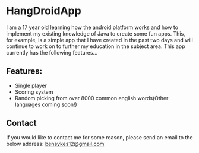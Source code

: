 # HangDroidApp

I am a 17 year old learning how the android platform works and how to implement my existing knowledge of Java to create some fun apps. This, for example, is a simple app that I have created in the past two days and will continue to work on to further my education in the subject area. This app currently has the following features...

## Features:
  - Single player
  - Scoring system
  - Random picking from over 8000 common english words(Other languages coming soon!)

## Contact
If you would like to contact me for some reason, please send an email to the below address:
    bensykes12@gmail.com
